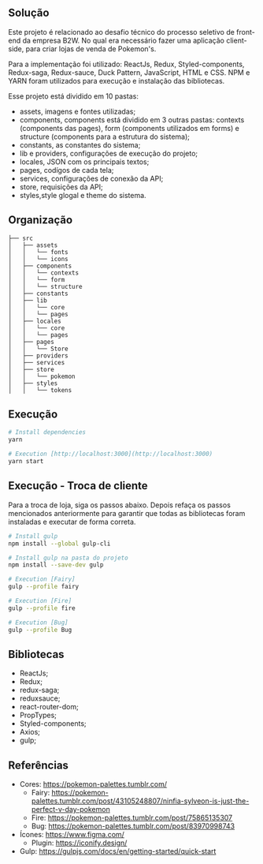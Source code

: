 ## Solução
Este projeto é relacionado ao desafio técnico do processo seletivo de front-end da empresa B2W. No qual era necessário fazer uma aplicação client-side, para criar lojas de venda de Pokemon's.

Para a implementação foi utilizado: ReactJs, Redux, Styled-components, Redux-saga, Redux-sauce, Duck Pattern, JavaScript, HTML e CSS. NPM e YARN foram utilizados para execução e instalação das bibliotecas.

Esse projeto está dividido em 10 pastas:
- assets, imagens e fontes utilizadas;
- components, components está dividido em 3 outras pastas: contexts (components das pages), form (components utilizados em forms) e structure (components para a estrutura do sistema);
- constants, as constantes do sistema;
- lib e providers, configurações de execução do projeto;
- locales, JSON com os principais textos;
- pages, codígos de cada tela;
- services, configurações de conexão da API;
- store, requisições da API;
- styles,style glogal e theme do sistema.

## Organização
```
├── src
│   ├── assets
│   │   └── fonts
│   │   └── icons
│   ├── components
│   │   └── contexts
│   │   └── form
│   │   └── structure
│   ├── constants
│   ├── lib
│   │   └── core
│   │   └── pages
│   ├── locales
│   │   └── core
│   │   └── pages
│   ├── pages
│   │   └── Store
│   ├── providers
│   ├── services
│   ├── store
│   │   └── pokemon
│   ├── styles
│   │   └── tokens

```

## Execução

``` bash
# Install dependencies
yarn

# Execution [http://localhost:3000](http://localhost:3000)
yarn start

```

## Execução - Troca de cliente

Para a troca de loja, siga os passos abaixo. Depois refaça os passos mencionados anteriormente para garantir que todas as bibliotecas foram instaladas e executar de forma correta.

``` bash
# Install gulp
npm install --global gulp-cli

# Install gulp na pasta do projeto
npm install --save-dev gulp

# Execution [Fairy]
gulp --profile fairy

# Execution [Fire]
gulp --profile fire

# Execution [Bug]
gulp --profile Bug

```

## Bibliotecas
- ReactJs;
- Redux;
- redux-saga;
- reduxsauce;
- react-router-dom;
- PropTypes;
- Styled-components;
- Axios;
- gulp;

## Referências
- Cores: https://pokemon-palettes.tumblr.com/
  - Fairy: https://pokemon-palettes.tumblr.com/post/43105248807/ninfia-sylveon-is-just-the-perfect-v-day-pokemon
  - Fire: https://pokemon-palettes.tumblr.com/post/75865135307
  - Bug: https://pokemon-palettes.tumblr.com/post/83970998743
- Ícones: https://www.figma.com/
  -  Plugin: https://iconify.design/
- Gulp: https://gulpjs.com/docs/en/getting-started/quick-start
